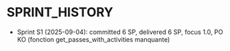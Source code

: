 # SPRINT_HISTORY

- Sprint S1 (2025-09-04): committed 6 SP, delivered 6 SP, focus 1.0, PO KO (fonction get_passes_with_activities manquante)

